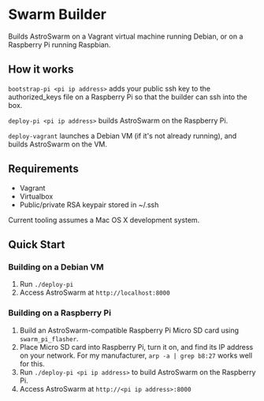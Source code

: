 # Swarm Builder

Builds AstroSwarm on a Vagrant virtual machine running Debian, or on a Raspberry Pi running Raspbian.

## How it works

`bootstrap-pi <pi ip address>` adds your public ssh key to the authorized_keys file on a Raspberry Pi so that the builder can ssh into the box.

`deploy-pi <pi ip address>` builds AstroSwarm on the Raspberry Pi.

`deploy-vagrant` launches a Debian VM (if it's not already running), and builds AstroSwarm on the VM.

## Requirements

* Vagrant
* Virtualbox
* Public/private RSA keypair stored in ~/.ssh

Current tooling assumes a Mac OS X development system.

## Quick Start

### Building on a Debian VM

1. Run `./deploy-pi`
1. Access AstroSwarm at `http://localhost:8000`

### Building on a Raspberry Pi

1. Build an AstroSwarm-compatible Raspberry Pi Micro SD card using `swarm_pi_flasher`.
1. Place Micro SD card into Raspberry Pi, turn it on, and find its IP address on your network. For my manufacturer, `arp -a | grep b8:27` works well for this.
1. Run `./deploy-pi <pi ip address>` to build AstroSwarm on the Raspberry Pi.
1. Access AstroSwarm at `http://<pi ip address>:8000`
